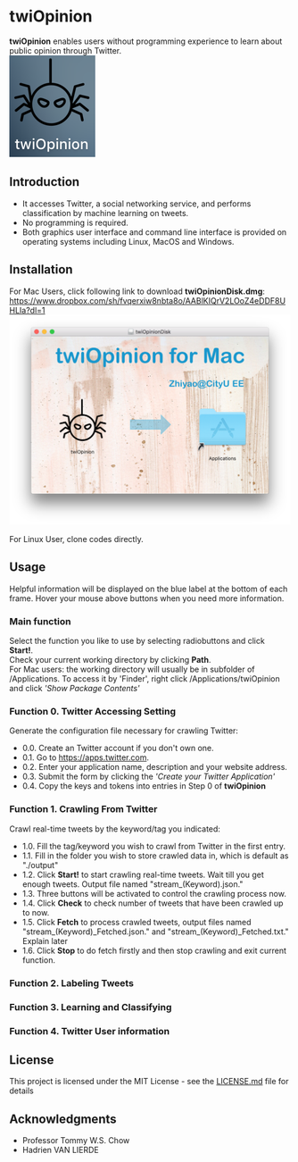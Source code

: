 # twiOpinion
**twiOpinion** enables users without programming experience to learn about public opinion through Twitter.   
![icon](graphs/icon.png)

## Introduction
* It accesses Twitter, a social networking service, and performs classification by machine learning on tweets.  
* No programming is required. 
* Both graphics user interface and command line interface is provided on operating systems including Linux, MacOS and Windows.  

## Installation
For Mac Users, click following link to download **twiOpinionDisk.dmg**:   
https://www.dropbox.com/sh/fvqerxiw8nbta8o/AABlKIQrV2LOoZ4eDDF8UHLIa?dl=1  
![installByDmg](graphs/dmgCapture.png)

For Linux User, clone codes directly.  

## Usage
Helpful information will be displayed on the blue label at the bottom of each frame. Hover your mouse above buttons when you need more information.  

### Main function
Select the function you like to use by selecting radiobuttons and click **Start!**.  
Check your current working directory by clicking **Path**.   
For Mac users: the working directory will usually be in subfolder of /Applications. To access it by 'Finder', right click /Applications/twiOpinion and click *'Show Package Contents'*   

### Function 0.  Twitter Accessing Setting
Generate the configuration file necessary for crawling Twitter: 
* 0.0. Create an Twitter account if you don't own one.  
* 0.1. Go to https://apps.twitter.com.  
* 0.2. Enter your application name, description and your website address.  
* 0.3. Submit the form by clicking the *'Create your Twitter Application'*   
* 0.4. Copy the keys and tokens into entries in Step 0 of **twiOpinion**  

### Function 1.  Crawling From Twitter
Crawl real-time tweets by the keyword/tag you indicated:  
* 1.0. Fill the tag/keyword you wish to crawl from Twitter in the first entry.  
* 1.1. Fill in the folder you wish to store crawled data in, which is default as "./output"  
* 1.2. Click **Start!** to start crawling real-time tweets. Wait till you get enough tweets. Output file named "stream\_(Keyword).json."  
* 1.3. Three buttons will be activated to control the crawling process now.  
* 1.4. Click **Check** to check number of tweets that have been crawled up to now.
* 1.5. Click **Fetch** to process crawled tweets, output files named "stream\_(Keyword)\_Fetched.json." and "stream\_(Keyword)\_Fetched.txt." Explain later 
* 1.6. Click **Stop** to do fetch firstly and then stop crawling and exit current function. 

### Function 2.  Labeling Tweets 
### Function 3.  Learning and Classifying 
### Function 4.  Twitter User information 

## License
This project is licensed under the MIT License - see the [LICENSE.md](LICENSE.md) file for details

## Acknowledgments
* Professor Tommy W.S. Chow
* Hadrien VAN LIERDE 

